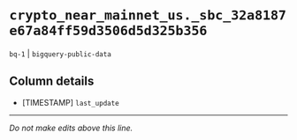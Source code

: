 # `crypto_near_mainnet_us._sbc_32a8187e67a84ff59d3506d5d325b356`
`bq-1` | `bigquery-public-data`

## Column details
* [TIMESTAMP] `last_update`

-------------------------------------------------------------------------------
*Do not make edits above this line.*
